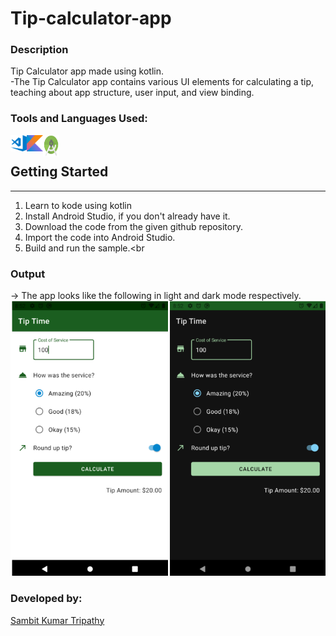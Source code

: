# Tip-calculator-app<br>
### Description
Tip Calculator app made using kotlin.<br>
-The Tip Calculator app contains various UI elements for calculating a tip, teaching about app structure, user input, and view binding.<br>


### Tools and Languages Used:
<img align="left" alt="VS Code" width="26px" src="vscode.png" />
<img align="left" alt="Python" width="26px" src="kotlin.png" />
<img align="left" alt="pip" width="26px" height="34px" src="android.png" />
<br>

## Getting Started
---------------
1. Learn to kode using kotlin<br>
2. Install Android Studio, if you don't already have it.<br>
3. Download the code from the given github repository.<br>
4. Import the code into Android Studio.<br>
5. Build and run the sample.<br


### Output
-> The app looks like the following in light and dark mode respectively.<br>
<img alt="output"  src="output.png" />

### Developed by:
<a href="https://github.com/sambit221">Sambit Kumar Tripathy</a>

